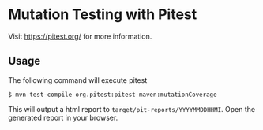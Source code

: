 # Mutation Testing with Pitest

Visit https://pitest.org/ for more information.

## Usage

The following command will execute pitest

    $ mvn test-compile org.pitest:pitest-maven:mutationCoverage

This will output a html report to `target/pit-reports/YYYYMMDDHHMI`.
Open the generated report in your browser.
